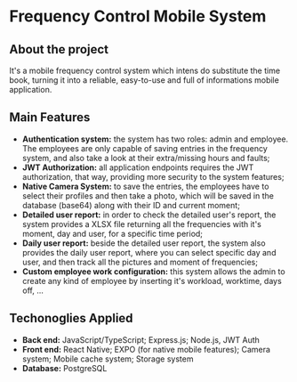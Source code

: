 # Frequency Control Mobile System

## About the project
It's a mobile frequency control system which intens do substitute the time book, turning it into a reliable, easy-to-use and full of informations mobile application.
<br/>
## Main Features
- **Authentication system:** the system has two roles: admin and employee. The employees are only capable of saving entries in the frequency system, and also take a look at their extra/missing hours and faults;
- **JWT Authorization:** all application endpoints requires the JWT authorization, that way, providing more security to the system features;
- **Native Camera System:** to save the entries, the employees have to select their profiles and then take a photo, which will be saved in the database (base64) along with their ID and current moment;
- **Detailed user report:** in order to check the detailed user's report, the system provides a XLSX file returning all the frequencies with it's moment, day and user, for a specific time period;
- **Daily user report:** beside the detailed user report, the system also provides the daily user report, where you can select specific day and user, and then track all the pictures and moment of frequencies;
- **Custom employee work configuration:** this system allows the admin to create any kind of employee by inserting it's workload, worktime, days off, ...

## Techonoglies Applied
- **Back end:** JavaScript/TypeScript; Express.js; Node.js, JWT Auth
- **Front end:** React Native; EXPO (for native mobile features); Camera system; Mobile cache system; Storage system
- **Database:** PostgreSQL
